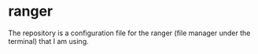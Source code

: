 # ranger
The repository is a configuration file for the ranger (file manager under the terminal) that I am using.
